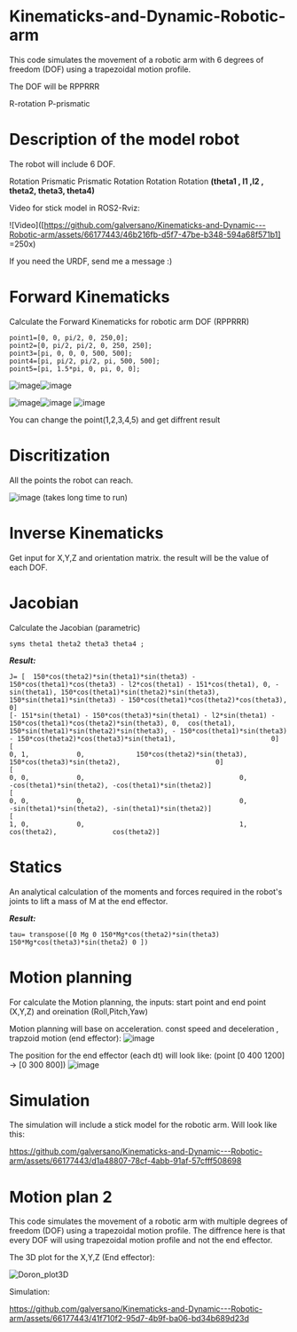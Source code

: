 # Kinematicks-and-Dynamic-Robotic-arm
This code simulates the movement of a robotic arm with 6 degrees of freedom (DOF) using a trapezoidal motion profile.

The DOF will be RPPRRR

R-rotation
P-prismatic

# Description of the model robot
The robot will include 6 DOF.

Rotation Prismatic Prismatic Rotation Rotation Rotation
**(theta1 , l1 ,l2 , theta2, theta3, theta4)**

Video for stick model in ROS2-Rviz:

![Video]([https://github.com/galversano/Kinematicks-and-Dynamic---Robotic-arm/assets/66177443/46b216fb-d5f7-47be-b348-594a68f571b1] =250x)





If you need the URDF, send me a message :)


# Forward Kinematicks
Calculate the Forward Kinematicks for robotic arm DOF (RPPRRR)

    point1=[0, 0, pi/2, 0, 250,0];
    point2=[0, pi/2, pi/2, 0, 250, 250];
    point3=[pi, 0, 0, 0, 500, 500];
    point4=[pi, pi/2, pi/2, pi, 500, 500];
    point5=[pi, 1.5*pi, 0, pi, 0, 0];

![image](https://github.com/galversano/Kinematicks-and-Dynamic---Robotic-arm/assets/66177443/2cd94530-bdd9-4cee-96d3-244e071bf2a0)![image](https://github.com/galversano/Kinematicks-and-Dynamic---Robotic-arm/assets/66177443/793c650c-1c64-46a1-b082-d7398d3df567)

![image](https://github.com/galversano/Kinematicks-and-Dynamic---Robotic-arm/assets/66177443/c2f29975-0c4d-4303-aad0-25edc0f66b10)![image](https://github.com/galversano/Kinematicks-and-Dynamic---Robotic-arm/assets/66177443/3f8a355b-3e9c-42d0-ac5e-57615373feea)
![image](https://github.com/galversano/Kinematicks-and-Dynamic---Robotic-arm/assets/66177443/6018ec23-0c18-4ee2-b026-51c3b0f2113f)


You can change the point(1,2,3,4,5) and get diffrent result

# Discritization
All the points the robot can reach. 

![image](https://github.com/galversano/Kinematicks-and-Dynamic---Robotic-arm/assets/66177443/e52abb79-4db8-4f20-9797-992a3ef12849)
(takes long time to run)


# Inverse Kinematicks
Get input for X,Y,Z and orientation matrix.
the result will be the value of each DOF.


# Jacobian 
Calculate the Jacobian (parametric) 

  ```syms theta1 theta2 theta3 theta4 ; ```
  
  
  ***Result:***
 ``` 
J= [  150*cos(theta2)*sin(theta1)*sin(theta3) - 150*cos(theta1)*cos(theta3) - l2*cos(theta1) - 151*cos(theta1), 0, -sin(theta1), 150*cos(theta1)*sin(theta2)*sin(theta3),   150*sin(theta1)*sin(theta3) - 150*cos(theta1)*cos(theta2)*cos(theta3),                        0]
[- 151*sin(theta1) - 150*cos(theta3)*sin(theta1) - l2*sin(theta1) - 150*cos(theta1)*cos(theta2)*sin(theta3), 0,  cos(theta1), 150*sin(theta1)*sin(theta2)*sin(theta3), - 150*cos(theta1)*sin(theta3) - 150*cos(theta2)*cos(theta3)*sin(theta1),                        0]
[                                                                                                         0, 1,            0,             150*cos(theta2)*sin(theta3),                                             150*cos(theta3)*sin(theta2),                        0]
[                                                                                                         0, 0,            0,                                       0,                                                -cos(theta1)*sin(theta2), -cos(theta1)*sin(theta2)]
[                                                                                                         0, 0,            0,                                       0,                                                -sin(theta1)*sin(theta2), -sin(theta1)*sin(theta2)]
[                                                                                                         1, 0,            0,                                       1,                                                             cos(theta2),              cos(theta2)]
```

# Statics
An analytical calculation of the moments and forces required in the robot's joints to lift a mass of M at the end effector.

  ***Result:***

```tau= transpose([0 Mg 0 150*Mg*cos(theta2)*sin(theta3) 150*Mg*cos(theta3)*sin(theta2) 0 ])```

# Motion planning 
For calculate the Motion planning, the inputs: start point and end point (X,Y,Z) and oreination (Roll,Pitch,Yaw)

Motion planning will base on acceleration. const speed and deceleration , trapzoid motion (end effector):
![image](https://github.com/galversano/Kinematicks-and-Dynamic---Robotic-arm/assets/66177443/2814d2e3-d9dc-4bd0-bee1-b91fa2befafb)


The position for the end effector (each dt) will look like:
(point [0 400 1200] -> [0 300 800])
![image](https://github.com/galversano/Kinematicks-and-Dynamic---Robotic-arm/assets/66177443/7448d1cf-8701-451d-812c-be22e6ba2e66)

# Simulation
The simulation will include a stick model for the robotic arm.
Will look like this:




https://github.com/galversano/Kinematicks-and-Dynamic---Robotic-arm/assets/66177443/d1a48807-78cf-4abb-91af-57cfff508698



# Motion plan 2
This code simulates the movement of a robotic arm with multiple degrees of freedom (DOF) using a trapezoidal motion profile.
The diffrence here is that every DOF will using trapezoidal motion profile and not the end effector.

The 3D plot for the X,Y,Z (End effector):

![Doron_plot3D](https://github.com/galversano/Kinematicks-and-Dynamic---Robotic-arm/assets/66177443/d4654b8c-f734-4b68-a3ba-80678cfb00bf)

Simulation:

https://github.com/galversano/Kinematicks-and-Dynamic---Robotic-arm/assets/66177443/41f710f2-95d7-4b9f-ba06-bd34b689d23d





